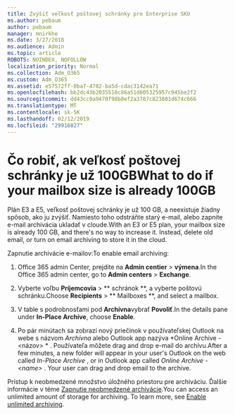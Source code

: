 ```yaml
---
title: Zvýšiť veľkosť poštovej schránky pre Enterprise SKU
ms.author: pebaum
author: pebaum
manager: mnirkhe
ms.date: 3/27/2018
ms.audience: Admin
ms.topic: article
ROBOTS: NOINDEX, NOFOLLOW
localization_priority: Normal
ms.collection: Adm_O365
ms.custom: Adm_O365
ms.assetid: e57572ff-0ba7-4782-ba5d-cdac3142ea71
ms.openlocfilehash: bb2dc43b2035510c86a51d605325957c945be2f2
ms.sourcegitcommit: dd43cc0a9470f98b8ef2a3787c823801d674c666
ms.translationtype: MT
ms.contentlocale: sk-SK
ms.lasthandoff: 02/12/2019
ms.locfileid: "29916827"
---
```

# <a name="what-to-do-if-your-mailbox-size-is-already-100gb"></a><span data-ttu-id="0a5ff-102">Čo robiť, ak veľkosť poštovej schránky je už 100GB</span><span class="sxs-lookup"><span data-stu-id="0a5ff-102">What to do if your mailbox size is already 100GB</span></span>

<span data-ttu-id="0a5ff-p101">Plán E3 a E5, veľkosť poštovej schránky je už 100 GB, a neexistuje žiadny spôsob, ako ju zvýšiť. Namiesto toho odstráňte starý e-mail, alebo zapnite e-mail archivácia ukladať v cloude.</span><span class="sxs-lookup"><span data-stu-id="0a5ff-p101">With an E3 or E5 plan, your mailbox size is already 100 GB, and there's no way to increase it. Instead, delete old email, or turn on email archiving to store it in the cloud.</span></span> 
  
<span data-ttu-id="0a5ff-105">Zapnutie archivácie e-mailov:</span><span class="sxs-lookup"><span data-stu-id="0a5ff-105">To enable email archiving:</span></span>
  
1. <span data-ttu-id="0a5ff-106">Office 365 admin Center, prejdite na **Admin centier** \> **výmena**.</span><span class="sxs-lookup"><span data-stu-id="0a5ff-106">In the Office 365 admin center, go to **Admin centers** \> **Exchange**.</span></span> 
    
2. <span data-ttu-id="0a5ff-107">Vyberte voľbu **Príjemcovia** \> \*\* schránok \*\*, a vyberte poštovú schránku.</span><span class="sxs-lookup"><span data-stu-id="0a5ff-107">Choose **Recipients** \> \*\* Mailboxes \*\*, and select a mailbox.</span></span> 
    
3. <span data-ttu-id="0a5ff-108">V table s podrobnosťami pod **Archívna**vybrať **Povoliť**.</span><span class="sxs-lookup"><span data-stu-id="0a5ff-108">In the details pane under **In-Place Archive**, choose **Enable**.</span></span> 
    
4. <span data-ttu-id="0a5ff-p102">Po pár minútach sa zobrazí nový priečinok v používateľskej Outlook na webe s názvom *Archívna* alebo Outlook app nazýva \*Online Archive - \<názov\> \* . Používateľa môžete drag and drop e-mail do archívu.</span><span class="sxs-lookup"><span data-stu-id="0a5ff-p102">After a few minutes, a new folder will appear in your user's Outlook on the web called  *In-Place Archive*  , or in Outlook app called  *Online Archive - \<name\>*  . Your user can drag and drop email to the archive.</span></span> 
    
<span data-ttu-id="0a5ff-p103">Prístup k neobmedzené množstvo úložného priestoru pre archiváciu. Ďalšie informácie v téme [Zapnutie neobmedzené archivácie](https://support.office.com/article/enable-unlimited-archiving-in-office-365-admin-help-e2a789f2-9962-4960-9fd4-a00aa063559e).</span><span class="sxs-lookup"><span data-stu-id="0a5ff-p103">You can access an unlimited amount of storage for archiving. To learn more, see [Enable unlimited archiving](https://support.office.com/article/enable-unlimited-archiving-in-office-365-admin-help-e2a789f2-9962-4960-9fd4-a00aa063559e).</span></span>
  

